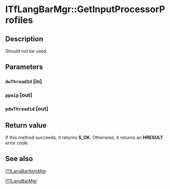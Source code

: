 # ITfLangBarMgr::GetInputProcessorProfiles

## Description

Should not be used.

## Parameters

### `dwThreadId` [in]

### `ppaip` [out]

### `pdwThreadid` [out]

## Return value

If this method succeeds, it returns **S_OK**. Otherwise, it returns an **HRESULT** error code.

## See also

[ITfLangBarItemMgr](https://learn.microsoft.com/windows/desktop/api/ctfutb/nn-ctfutb-itflangbaritemmgr)

[ITfLangBarMgr](https://learn.microsoft.com/windows/desktop/api/ctfutb/nn-ctfutb-itflangbarmgr)